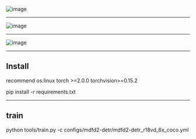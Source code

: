 ![image](https://github.com/IronmanVsThanos/MDFD2-DETR/assets/80081631/f8f25915-075c-4538-935d-bff155add25f)

------------------------

![image](https://github.com/IronmanVsThanos/MDFD2-DETR/assets/80081631/41a04266-92bb-4ff3-a5a3-c5cc2d755804)


------------------------


![image](https://github.com/IronmanVsThanos/MDFD2-DETR/assets/80081631/69742889-ee3e-4b31-af4f-6e0609befa39)




------------------------
Install
------------------------
recommend
          os:linux
          torch >=2.0.0
          torchvision>=0.15.2

pip install -r requirements.txt


------------------------
train
------------------------



python tools/train.py -c configs/mdfd2-detr/mdfd2-detr_r18vd_6x_coco.yml
